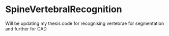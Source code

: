 # SpineVertebralRecognition
Will be updating my thesis code for recognising vertebrae for segmentation and further for CAD
